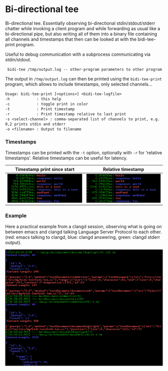 Bi-directional tee
==================

Bi-directional tee. Essentially observing bi-directional stdin/stdout/stderr
chatter while invoking a client program and while forwarding as usual like
a bi-directional pipe, but also writing all of them into a binary file
containing all channels and timestamps that then can be looked at with the
bidi-tee-print program.

Useful to debug communication with a subprocess communicating via stdin/stdout.

```
 bidi-tee /tmp/output.log -- other-program parameters to other program
```

The output in `/tmp/output.log` can then be printed using the `bidi-tee-print`
program, which allows to include timestamps, only selected channels...


```
Usage: bidi-tee-print [<options>] <bidi-tee-logfile>
-h            : this help
-c            : toggle print in color
-t            : Print timestamp
-r            : Print timestamp relative to last print
-s <select-channel> : comma-separated list of channels to print, e.g. 0,2 prints stdin and stderr
-o <filename> : Output to filename
```

### Timestamps
Timestamps can be printed with the `-t` option, optionally with `-r` for
'relative timestamps'. Relative timestamps can be useful for latency.

Timestamp print since start    | Relative timestamp
-------------------------------|------------------------------
![](img/absolute-time.png)     |![](img/relative-time.png)


### Example

Here a practical example from a clangd session, observing what is going on
between emacs and clangd talking Language Server Protocol to each other.
(red: emacs talking to clangd, blue: clangd answering,
green: clangd stderr output).

![](./img/bidi-tee.png)
